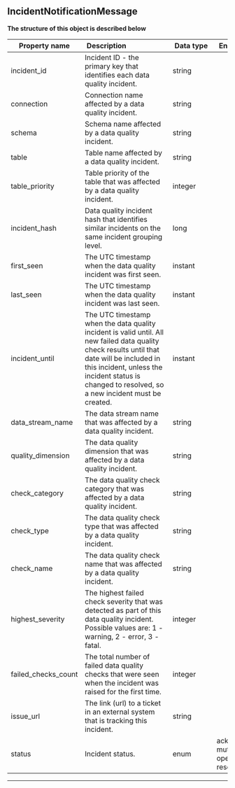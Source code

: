 
## IncidentNotificationMessage  
  
  







**The structure of this object is described below**  
  
|&nbsp;Property&nbsp;name&nbsp;|&nbsp;Description&nbsp;&nbsp;&nbsp;&nbsp;&nbsp;&nbsp;&nbsp;&nbsp;&nbsp;&nbsp;&nbsp;&nbsp;&nbsp;&nbsp;&nbsp;&nbsp;&nbsp;&nbsp;&nbsp;&nbsp;&nbsp;|&nbsp;Data&nbsp;type&nbsp;|&nbsp;Enum&nbsp;values&nbsp;|&nbsp;Default&nbsp;value&nbsp;|&nbsp;Sample&nbsp;values&nbsp;|
|---------------|---------------------------------|-----------|-------------|---------------|---------------|
|incident_id|Incident ID - the primary key that identifies each data quality incident.|string| | | |
|connection|Connection name affected by a data quality incident.|string| | | |
|schema|Schema name affected by a data quality incident.|string| | | |
|table|Table name affected by a data quality incident.|string| | | |
|table_priority|Table priority of the table that was affected by a data quality incident.|integer| | | |
|incident_hash|Data quality incident hash that identifies similar incidents on the same incident grouping level.|long| | | |
|first_seen|The UTC timestamp when the data quality incident was first seen.|instant| | | |
|last_seen|The UTC timestamp when the data quality incident was last seen.|instant| | | |
|incident_until|The UTC timestamp when the data quality incident is valid until. All new failed data quality check results until that date will be included in this incident, unless the incident status is changed to resolved, so a new incident must be created.|instant| | | |
|data_stream_name|The data stream name that was affected by a data quality incident.|string| | | |
|quality_dimension|The data quality dimension that was affected by a data quality incident.|string| | | |
|check_category|The data quality check category that was affected by a data quality incident.|string| | | |
|check_type|The data quality check type that was affected by a data quality incident.|string| | | |
|check_name|The data quality check name that was affected by a data quality incident.|string| | | |
|highest_severity|The highest failed check severity that was detected as part of this data quality incident. Possible values are: 1 - warning, 2 - error, 3 - fatal.|integer| | | |
|failed_checks_count|The total number of failed data quality checks that were seen when the incident was raised for the first time.|integer| | | |
|issue_url|The link (url) to a ticket in an external system that is tracking this incident.|string| | | |
|status|Incident status.|enum|acknowledged<br/>muted<br/>open<br/>resolved<br/>| | |








___  

